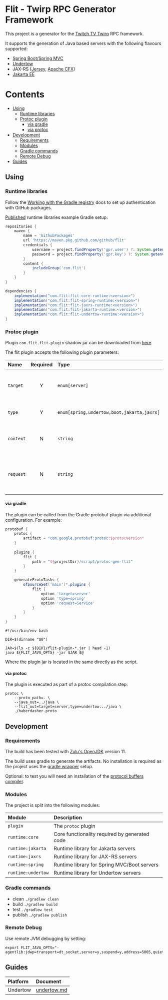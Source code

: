 # Flit - Twirp RPC Generator Framework

This project is a generator for the [Twitch TV Twirp](https://github.com/twitchtv/twirp "Twitch TV Twirp") RPC
framework.

It supports the generation of Java based servers with the following flavours supported:

+ [Spring Boot/Spring MVC](https://spring.io/projects/spring-boot "Spring Boot")
+ [Undertow](http://undertow.io/ "Undertow")
+ JAX-RS ([Jersey](https://eclipse-ee4j.github.io/jersey/), [Apache CFX](http://cxf.apache.org/))
+ [Jakarta EE](https://jakarta.ee/ "Jakarta")

# Contents

<!-- Generated with https://github.com/thlorenz/doctoc -->
<!-- doctoc README.md >

<!-- START doctoc generated TOC please keep comment here to allow auto update -->
<!-- DON'T EDIT THIS SECTION, INSTEAD RE-RUN doctoc TO UPDATE -->

- [Using](#using)
  - [Runtime libraries](#runtime-libraries)
  - [Protoc plugin](#protoc-plugin)
    - [via gradle](#via-gradle)
    - [via protoc](#via-protoc)
- [Development](#development)
  - [Requirements](#requirements)
  - [Modules](#modules)
  - [Gradle commands](#gradle-commands)
  - [Remote Debug](#remote-debug)
- [Guides](#guides)

<!-- END doctoc generated TOC please keep comment here to allow auto update -->

## Using

### Runtime libraries

Follow the [Working with the Gradle registry](https://docs.github.com/en/packages/working-with-a-github-packages-registry/working-with-the-gradle-registry) docs to set up authentication with GitHub packages.

[Published](https://github.com/orgs/github/packages?repo_name=flit) runtime libraries example Gradle setup:
```groovy
repositories {
    maven {
        name = 'GithubPackages'
        url 'https://maven.pkg.github.com/github/flit'
        credentials {
            username = project.findProperty('gpr.user') ?: System.getenv('GITHUB_ACTOR')
            password = project.findProperty('gpr.key') ?: System.getenv('GITHUB_TOKEN')
        }
        content {
            includeGroup('com.flit')
        }
    }
}

dependencies {
    implementation("com.flit:flit-core-runtime:<version>")
    implementation("com.flit:flit-spring-runtime:<version>")
    implementation("com.flit:flit-jaxrs-runtime:<version>")
    implementation("com.flit:flit-jakarta-runtime:<version>")
    implementation("com.flit:flit-undertow-runtime:<version>")
}
```

### Protoc plugin

Plugin `com.flit.flit-plugin` shadow jar can be downloaded from [here](https://github.com/github/flit/packages/1832284).

The flit plugin accepts the following plugin parameters:

| Name      | Required  | Type                                       | Description                                            |
|:----------|:---------:|:-------------------------------------------|:-------------------------------------------------------|
| `target`  | Y         | `enum[server]`                             | The type of target to generate e.g. server, client etc |
| `type`    | Y         | `enum[spring,undertow,boot,jakarta,jaxrs]` | Type of target to generate                             |
| `context` | N         | `string`                                   | Base context for routing, default is `/twirp`          |
| `request` | N         | `string`                                   | If the request parameter should pass to the service    |

#### via gradle

The plugin can be called from the Gradle protobuf plugin via additional configuration. For example:

```groovy
protobuf {
    protoc {
        artifact = "com.google.protobuf:protoc:$protocVersion"
    }
  
    plugins {
        flit {
            path = "${projectDir}/script/protoc-gen-flit"
        }
    }

    generateProtoTasks {
        ofSourceSet('main')*.plugins {
            flit {
                option 'target=server'
                option 'type=spring'
                option 'request=Service'
            }
        }
    }
}
```
```shell
#!/usr/bin/env bash

DIR=$(dirname "$0")

JAR=$(ls -c ${DIR}/flit-plugin-*.jar | head -1)
java ${FLIT_JAVA_OPTS} -jar $JAR $@
```
Where the plugin jar is located in the same directly as the script.

#### via protoc

The plugin is executed as part of a protoc compilation step:

    protoc \
        --proto_path=. \
        --java_out=../java \
        --flit_out=target=server,type=undertow:../java \
        ./haberdasher.proto

## Development

### Requirements

The build has been tested with [Zulu's OpenJDK](https://www.azul.com/downloads/#zulu "JDK Downloads") version 11.

The build uses gradle to generate the artifacts. No installation is required as the project uses the
[gradle wrapper](https://docs.gradle.org/current/userguide/gradle_wrapper.html "gradle wrapper") setup.

Optional: to test you will need an installation of the [protocol buffers compiler](https://github.com/protocolbuffers/protobuf/releases "protobuf releases").

### Modules

The project is split into the following modules:

| Module             | Description                                   |
|:-------------------|:----------------------------------------------|
| `plugin`           | The `protoc` plugin                           |
| `runtime:core`     | Core functionality required by generated code |
| `runtime:jakarta`  | Runtime library for Jakarta servers           |
| `runtime:jaxrs`    | Runtime library for JAX-RS servers            |
| `runtime:spring`   | Runtime library for Spring MVC/Boot servers   |
| `runtime:undertow` | Runtime library for Undertow servers          |

### Gradle commands

* clean `./gradlew clean`
* build `./gradlew build`
* test `./gradlew test`
* publish `./gradlew publish`

### Remote Debug

Use remote JVM debugging by setting:

```shell
export FLIT_JAVA_OPTS="-agentlib:jdwp=transport=dt_socket,server=y,suspend=y,address=5005,quiet=y"
```

## Guides

| Platform  | Document                              |
|:----------|:--------------------------------------|
| Undertow  | [undertow.md](docs/undertow.md)       |
